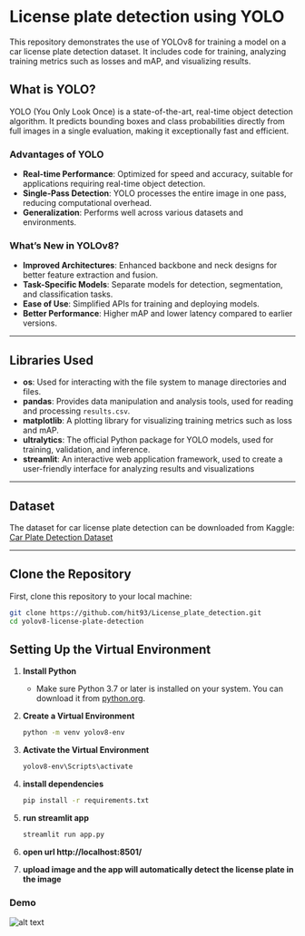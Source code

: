 # License plate detection using YOLO

This repository demonstrates the use of YOLOv8 for training a model on a car license plate detection dataset. It includes code for training, analyzing training metrics such as losses and mAP, and visualizing results.

## What is YOLO?

YOLO (You Only Look Once) is a state-of-the-art, real-time object detection algorithm. It predicts bounding boxes and class probabilities directly from full images in a single evaluation, making it exceptionally fast and efficient.

### Advantages of YOLO
- **Real-time Performance**: Optimized for speed and accuracy, suitable for applications requiring real-time object detection.
- **Single-Pass Detection**: YOLO processes the entire image in one pass, reducing computational overhead.
- **Generalization**: Performs well across various datasets and environments.

### What’s New in YOLOv8?
- **Improved Architectures**: Enhanced backbone and neck designs for better feature extraction and fusion.
- **Task-Specific Models**: Separate models for detection, segmentation, and classification tasks.
- **Ease of Use**: Simplified APIs for training and deploying models.
- **Better Performance**: Higher mAP and lower latency compared to earlier versions.

---

## Libraries Used

- **os**: Used for interacting with the file system to manage directories and files.
- **pandas**: Provides data manipulation and analysis tools, used for reading and processing `results.csv`.
- **matplotlib**: A plotting library for visualizing training metrics such as loss and mAP.
- **ultralytics**: The official Python package for YOLO models, used for training, validation, and inference.
- **streamlit**: An interactive web application framework, used to create a user-friendly interface for analyzing results and visualizations

---

## Dataset

The dataset for car license plate detection can be downloaded from Kaggle:
[Car Plate Detection Dataset](https://www.kaggle.com/datasets/andrewmvd/car-plate-detection?resource=download)

---
## Clone the Repository
First, clone this repository to your local machine:
   ```bash
   git clone https://github.com/hit93/License_plate_detection.git
   cd yolov8-license-plate-detection
   ```
## Setting Up the Virtual Environment

1. **Install Python**
   - Make sure Python 3.7 or later is installed on your system. You can download it from [python.org](https://www.python.org/).

2. **Create a Virtual Environment**
   ```bash
   python -m venv yolov8-env

3. **Activate the Virtual Environment**
   ```bash
   yolov8-env\Scripts\activate
   
5. **install dependencies**
   ```bash
   pip install -r requirements.txt
   
7. **run streamlit app**
   ```bash
   streamlit run app.py
   
8. **open url http://localhost:8501/**

9. **upload image and the app will automatically detect the license plate in the image**

### Demo

![alt text](https://github.com/hit93/License_plate_detection/blob/main/demo.png)
   
